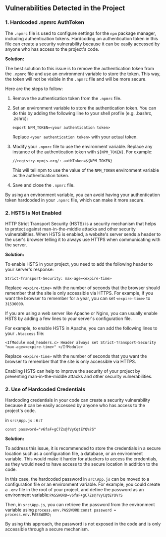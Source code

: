 
## Vulnerabilities Detected in the Project

### 1. Hardcoded .npmrc AuthToken

The `.npmrc` file is used to configure settings for the `npm` package manager, including authentication tokens. Hardcoding an authentication token in this file can create a security vulnerability because it can be easily accessed by anyone who has access to the project's code.

**Solution:**

The best solution to this issue is to remove the authentication token from the `.npmrc` file and use an environment variable to store the token. This way, the token will not be visible in the `.npmrc` file and will be more secure.

Here are the steps to follow:

1.  Remove the authentication token from the `.npmrc` file.
    
2.  Set an environment variable to store the authentication token. You can do this by adding the following line to your shell profile (e.g. .bashrc, .zshrc):
    
    `export NPM_TOKEN=<your authentication token>`
    
    Replace `<your authentication token>` with your actual token.
    
3.  Modify your `.npmrc` file to use the environment variable. Replace any instance of the authentication token with `${NPM_TOKEN}`. For example:
    

    
    `//registry.npmjs.org/:_authToken=${NPM_TOKEN}` 
    
    This will tell npm to use the value of the `NPM_TOKEN` environment variable as the authentication token.
    
4.  Save and close the `.npmrc` file.
    

By using an environment variable, you can avoid having your authentication token hardcoded in your `.npmrc` file, which can make it more secure.

### 2. HSTS is Not Enabled

HTTP Strict Transport Security (HSTS) is a security mechanism that helps to protect against man-in-the-middle attacks and other security vulnerabilities. When HSTS is enabled, a website's server sends a header to the user's browser telling it to always use HTTPS when communicating with the server.

**Solution:**

To enable HSTS in your project, you need to add the following header to your server's response:


`Strict-Transport-Security: max-age=<expire-time>` 

Replace `<expire-time>` with the number of seconds that the browser should remember that the site is only accessible via HTTPS. For example, if you want the browser to remember for a year, you can set `<expire-time>` to `31536000`.

If you are using a web server like Apache or Nginx, you can usually enable HSTS by adding a few lines to your server's configuration file.

For example, to enable HSTS in Apache, you can add the following lines to your `.htaccess` file:


`<IfModule mod_headers.c>
    Header always set Strict-Transport-Security "max-age=<expire-time>"
</IfModule>` 

Replace `<expire-time>` with the number of seconds that you want the browser to remember that the site is only accessible via HTTPS.

Enabling HSTS can help to improve the security of your project by preventing man-in-the-middle attacks and other security vulnerabilities.



### 2. Use of Hardcoded Credentials

Hardcoding credentials in your code can create a security vulnerability because it can be easily accessed by anyone who has access to the project's code.

in `src\App.js` : `6:7`

``` const password="v6faF+gC7Zs@?VyCqtEYQ%?S" ``` 

   
**Solution:**

To address this issue, it is recommended to store the credentials in a secure location such as a configuration file, a database, or an environment variable. This would make it harder for attackers to access the credentials, as they would need to have access to the secure location in addition to the code.

In this case, the hardcoded password in `src\App.js` can be moved to a configuration file or an environment variable. For example, you could create a `.env` file in the root of your project, and define the password as an environment variable:`PASSWORD=v6faF+gC7Zs@?VyCqtEYQ%?S`

Then, in `src\App.js`, you can retrieve the password from the environment variable using `process.env.PASSWORD`:`const password = process.env.PASSWORD;`

By using this approach, the password is not exposed in the code and is only accessible through a secure mechanism.